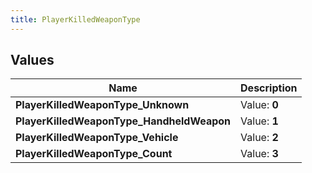 ```yaml
---
title: PlayerKilledWeaponType
---
```


## Values
| Name | Description |
| ---- | ----------- |
| **PlayerKilledWeaponType_Unknown** | Value: **0** |
| **PlayerKilledWeaponType_HandheldWeapon** | Value: **1** |
| **PlayerKilledWeaponType_Vehicle** | Value: **2** |
| **PlayerKilledWeaponType_Count** | Value: **3** |

